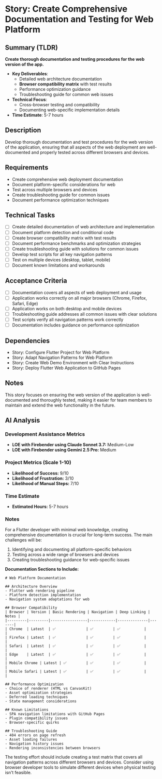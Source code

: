 # Story: Create Comprehensive Documentation and Testing for Web Platform

## Summary (TLDR)

**Create thorough documentation and testing procedures for the web version of the app.**

* **Key Deliverables**:
    * Detailed web architecture documentation
    * **Browser compatibility matrix** with test results
    * Performance optimization guidance
    * Troubleshooting guide for common web issues
* **Technical Focus**:
    * Cross-browser testing and compatibility
    * Documenting web-specific implementation details
* **Time Estimate**: 5-7 hours

## Description

Develop thorough documentation and test procedures for the web version of the application, ensuring
that all aspects of the web deployment are well-documented and properly tested across different
browsers and devices.

## Requirements

- Create comprehensive web deployment documentation
- Document platform-specific considerations for web
- Test across multiple browsers and devices
- Create troubleshooting guide for common issues
- Document performance optimization techniques

## Technical Tasks

- [ ] Create detailed documentation of web architecture and implementation
- [ ] Document platform detection and conditional code
- [ ] Create browser compatibility matrix with test results
- [ ] Document performance benchmarks and optimization strategies
- [ ] Create troubleshooting guide with solutions for common issues
- [ ] Develop test scripts for all key navigation patterns
- [ ] Test on multiple devices (desktop, tablet, mobile)
- [ ] Document known limitations and workarounds

## Acceptance Criteria

- [ ] Documentation covers all aspects of web deployment and usage
- [ ] Application works correctly on all major browsers (Chrome, Firefox, Safari, Edge)
- [ ] Application works on both desktop and mobile devices
- [ ] Troubleshooting guide addresses all common issues with clear solutions
- [ ] Test scripts verify all navigation patterns work correctly
- [ ] Documentation includes guidance on performance optimization

## Dependencies

- Story: Configure Flutter Project for Web Platform
- Story: Adapt Navigation Patterns for Web Platform
- Story: Create Web Demo Environment with Clear Instructions
- Story: Deploy Flutter Web Application to GitHub Pages

## Notes

This story focuses on ensuring the web version of the application is well-documented and thoroughly
tested, making it easier for team members to maintain and extend the web functionality in the
future.

## AI Analysis

### Development Assistance Metrics

- **LOE with Firebender using Claude Sonnet 3.7:** Medium-Low
- **LOE with Firebender using Gemini 2.5 Pro:** Medium

### Project Metrics (Scale 1-10)

- **Likelihood of Success:** 9/10
- **Likelihood of Frustration:** 3/10
- **Likelihood of Manual Steps:** 7/10

### Time Estimate

- **Estimated Hours:** 5-7 hours

### Notes

For a Flutter developer with minimal web knowledge, creating comprehensive documentation is crucial
for long-term success. The main challenges will be:

1. Identifying and documenting all platform-specific behaviors
2. Testing across a wide range of browsers and devices
3. Creating troubleshooting guidance for web-specific issues

**Documentation Sections to Include:**

```
# Web Platform Documentation

## Architecture Overview
- Flutter web rendering pipeline
- Platform detection implementation
- Navigation system adaptations for web

## Browser Compatibility
| Browser | Version | Basic Rendering | Navigation | Deep Linking | Notes |
|---------|---------|-----------------|------------|--------------|-------|
| Chrome  | Latest  | ✅              | ✅         | ✅           |       |
| Firefox | Latest  | ✅              | ✅         | ✅           |       |
| Safari  | Latest  | ✅              | ✅         | ✅           |       |
| Edge    | Latest  | ✅              | ✅         | ✅           |       |
| Mobile Chrome | Latest | ✅         | ✅         | ✅           |       |
| Mobile Safari | Latest | ✅         | ✅         | ✅           |       |

## Performance Optimization
- Choice of renderer (HTML vs CanvasKit)
- Asset optimization strategies
- Deferred loading techniques
- State management considerations

## Known Limitations
- SPA navigation limitations with GitHub Pages
- Plugin compatibility issues
- Browser-specific quirks

## Troubleshooting Guide
- 404 errors on page refresh
- Asset loading failures
- Navigation history issues
- Rendering inconsistencies between browsers
```

The testing effort should include creating a test matrix that covers all navigation patterns across
different browsers and devices. Consider using browser developer tools to simulate different devices
when physical testing isn't feasible.